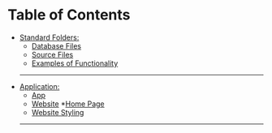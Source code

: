 Table of Contents
======
- [Standard Folders:](#Header)
  * [Database Files](https://github.com/willembohrer-ndsu/CSCI-488-Human-Computer-Interaction/tree/master/Database)
  * [Source Files](https://github.com/willembohrer-ndsu/CSCI-488-Human-Computer-Interaction/tree/master/Sources)
  * [Examples of Functionality](https://github.com/willembohrer-ndsu/CSCI-488-Human-Computer-Interaction/tree/master/Examples)
  ---
- [Application:](https://youtu.be/UB6OK7NcDAI)
  * [App](attendance.py)
  * [Website](templates)
    *[Home Page](templates/main.html)
  * [Website Styling](static)
  ---
